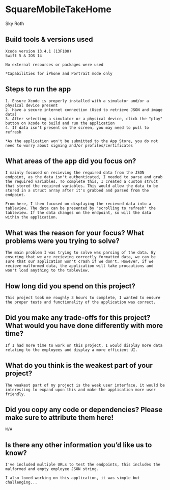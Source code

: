 # SquareMobileTakeHome
Sky Roth

## Build tools & versions used
    Xcode version 13.4.1 (13F100)
    Swift 5 & IOS 14
    
    No external resources or packages were used
    
    *Capabilities for iPhone and Portrait mode only

## Steps to run the app
    1. Ensure Xcode is properly installed with a simulator and/or a physical device present
    2. Have a secure internet connection (Used to retrieve JSON and image data)
    3. After selecting a simulator or a physical device, click the "play" button on Xcode to build and run the application
    4. If data isn't present on the screen, you may need to pull to refresh
    
    *As the application won't be submitted to the App Store, you do not need to worry about signing and/or profiles/certificates

## What areas of the app did you focus on?
    I mainly focused on recieving the required data from the JSON endpoint, as the data isn't authenticated, I needed to parse and grab the required variables. To complete this, I created a custom struct that stored the required variables. This would allow the data to be stored in a struct array after it's grabbed and parsed from the endpoint.
    
    From here, I then focused on displaying the recieved data into a tableview. The data can be presented by "scrolling to refresh" the tableview. If the data changes on the endpoint, so will the data within the application. 

## What was the reason for your focus? What problems were you trying to solve?
    The main problem I was trying to solve was parsing of the data. By ensuring that we are recieving correctly formatted data, we can be sure that our application won't crash if we don't. However, if we recieve malformed data, the application will take procautions and won't load anything to the tableview.

## How long did you spend on this project?
    This project took me roughly 3 hours to complete, I wanted to ensure the proper tests and functionality of the application was correct.

## Did you make any trade-offs for this project? What would you have done differently with more time?
    If I had more time to work on this project, I would display more data relating to the employees and display a more efficient UI.

## What do you think is the weakest part of your project?
    The weakest part of my project is the weak user interface, it would be interesting to expand upon this and make the application more user friendly.

## Did you copy any code or dependencies? Please make sure to attribute them here!
    N/A

## Is there any other information you’d like us to know?
    I've included multiple URLs to test the endpoints, this includes the malformed and empty employee JSON string.
    
    I also loved working on this application, it was simple but challenging...
